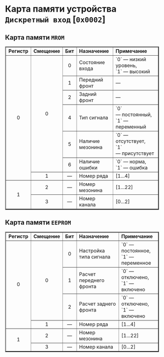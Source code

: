# Карта памяти устройства `Дискретный вход` [`0x0002`]

## Карта памяти `MROM`

<table summary="Карта памяти `MROM`" border="2">
    <tbody valign="center" align="center">
        <tr>
            <td><strong>Регистр</strong></td>
            <td><strong>Смещение</strong></td>
            <td><strong>Бит</strong></td>
            <td align="left"><strong>Назначение</strong></td>
            <td align="left"><strong>Примечание</strong></td>
        </tr>
        <tr>
            <td rowspan="7">0</td>
            <td rowspan="6">0</td>
            <td>0</td>
            <td align="left">Состояние входа</td>
            <td align="left">`0` — низкий уровень,<br>`1` — высокий</td>
        </tr>
        <tr>
            <td>1</td>
            <td align="left">Передний фронт</td>
            <td align="left">—</td>
        </tr>
        <tr>
            <td>2</td>
            <td align="left">Задний фронт</td>
            <td align="left">—</td>
        </tr>
        <tr>
            <td>4</td>
            <td align="left">Тип сигнала</td>
            <td align="left">`0` — постоянный,<br>`1` — переменный</td>
        </tr>
        <tr>
            <td>5</td>
            <td align="left">Наличие мезонина</td>
            <td align="left">`0` — отсутствует,<br>`1` — присутствует</td>
        </tr>
        <tr>
            <td>6</td>
            <td align="left">Наличие ошибки</td>
            <td align="left">`0` — норма,<br>`1` — ошибка</td>
        </tr>
        <tr>
            <td>1</td>
            <td>—</td>
            <td align="left">Номер ряда</td>
            <td align="left">[1...4]</td>
        </tr>
        <tr>
            <td rowspan="2">1</td>
            <td>2</td>
            <td>—</td>
            <td align="left">Номер мезонина</td>
            <td align="left">[1...22]</td>
        </tr>
        <tr>
            <td>3</td>
            <td>—</td>
            <td align="left">Номер канала</td>
            <td align="left">[0...2]</td>
        </tr>
    </tbody>
</table>

## Карта памяти `EEPROM`

<table summary="Карта памяти `EEPROM`" border="2">
    <tbody valign="center" align="center">
        <tr>
            <td><strong>Регистр</strong></td>
            <td><strong>Смещение</strong></td>
            <td><strong>Бит</strong></td>
            <td align="left"><strong>Назначение</strong></td>
            <td align="left"><strong>Примечание</strong></td>
        </tr>
        <tr>
            <td rowspan="4">0</td>
            <td rowspan="3">0</td>
            <td>0</td>
            <td align="left">Настройка типа сигнала </td>
            <td align="left">`0` — постоянное,<br>`1` — переменное</td>
        </tr>
        <tr>
            <td>1</td>
            <td align="left">Расчет переднего фронта</td>
            <td align="left">`0` — отключено,<br>`1` — включено</td>
        </tr>
        <tr>
            <td>2</td>
            <td align="left">Расчет заднего фронта</td>
            <td align="left">`0` — отключено,<br>`1` — включено</td>
        </tr>
        <tr>
            <td>1</td>
            <td>—</td>
            <td align="left">Номер ряда</td>
            <td align="left">[1...4]</td>
        </tr>
        <tr>
            <td rowspan="2">1</td>
            <td>2</td>
            <td>—</td>
            <td align="left">Номер мезонина</td>
            <td align="left">[1...22]</td>
        </tr>
        <tr>
            <td>3</td>
            <td>—</td>
            <td align="left">Номер канала</td>
            <td align="left">[0...2]</td>
        </tr>
    </tbody>
</table>
